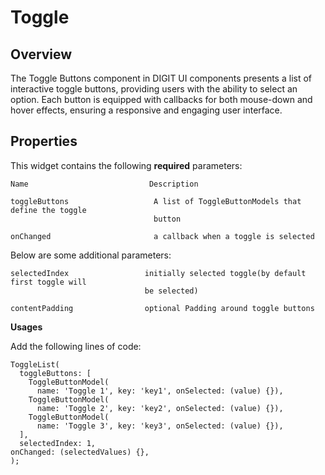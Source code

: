 # Toggle

## Overview

The Toggle Buttons component in DIGIT UI components presents a list of interactive toggle buttons, providing users with the ability to select an option. Each button is equipped with callbacks for both mouse-down and hover effects, ensuring a responsive and engaging user interface.

## **Properties**

This widget contains the following **required** parameters:

```
Name                           Description
```

```
toggleButtons                   A list of ToggleButtonModels that define the toggle 
                                button
```

```
onChanged                       a callback when a toggle is selected
```

Below are some additional parameters:

```
selectedIndex                 initially selected toggle(by default first toggle will 
                              be selected)
```

```
contentPadding                optional Padding around toggle buttons
```

**Usages**

Add the following lines of code:

```
ToggleList(
  toggleButtons: [
    ToggleButtonModel(
      name: 'Toggle 1', key: 'key1', onSelected: (value) {}),
    ToggleButtonModel(
      name: 'Toggle 2', key: 'key2', onSelected: (value) {}),
    ToggleButtonModel(
      name: 'Toggle 3', key: 'key3', onSelected: (value) {}),
  ],
  selectedIndex: 1,
onChanged: (selectedValues) {},
);
```
